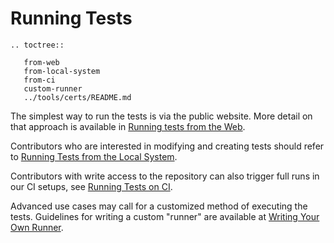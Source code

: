 # Running Tests

```eval_rst
.. toctree::

   from-web
   from-local-system
   from-ci
   custom-runner
   ../tools/certs/README.md
```

The simplest way to run the tests is via the public website. More detail on
that approach is available in [Running tests from the Web](from-web).

Contributors who are interested in modifying and creating tests should refer to
[Running Tests from the Local System](from-local-system).

Contributors with write access to the repository can also trigger full runs
in our CI setups, see [Running Tests on CI](from-ci).

Advanced use cases may call for a customized method of executing the tests.
Guidelines for writing a custom "runner" are available at [Writing Your Own
Runner](custom-runner).
